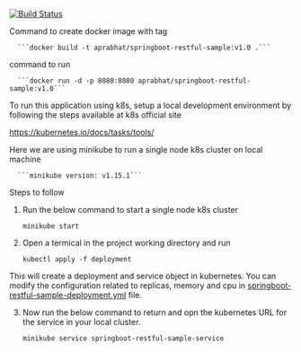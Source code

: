[![Build Status](https://travis-ci.com/aprabhat/springboot-restful-sample.svg?branch=master)](https://travis-ci.com/aprabhat/springboot-restful-sample)

Command to create docker image with tag

      ```docker build -t aprabhat/springboot-restful-sample:v1.0 .```

command to run

      ```docker run -d -p 8080:8080 aprabhat/springboot-restful-sample:v1.0```

To run this application using k8s, setup a local development environment by following the steps available at k8s official site

https://kubernetes.io/docs/tasks/tools/

Here we are using minikube to run a single node k8s cluster on local machine

      ```minikube version: v1.15.1```

Steps to follow
1. Run the below command to start a single node k8s cluster

      ```minikube start```

2. Open a termical in the project working directory and run

      ```kubectl apply -f deployment```

This will create a deployment and service object in kubernetes. You can modify the configuration related to replicas, memory and cpu in [springboot-restful-sample-deployment.yml](deployment/springboot-restful-sample-deployment.yml) file.

3. Now run the below command to return and opn the kubernetes URL for the service in your local cluster.

      ```minikube service springboot-restful-sample-service```
